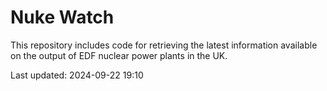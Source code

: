 # Nuke Watch

This repository includes code for retrieving the latest information available on the output of EDF nuclear power plants in the UK.

Last updated: 2024-09-22 19:10
